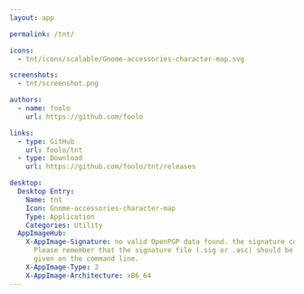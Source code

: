 ```yaml
---
layout: app

permalink: /tnt/

icons:
  - tnt/icons/scalable/Gnome-accessories-character-map.svg

screenshots:
  - tnt/screenshot.png

authors:
  - name: foolo
    url: https://github.com/foolo

links:
  - type: GitHub
    url: foolo/tnt
  - type: Download
    url: https://github.com/foolo/tnt/releases

desktop:
  Desktop Entry:
    Name: tnt
    Icon: Gnome-accessories-character-map
    Type: Application
    Categories: Utility
  AppImageHub:
    X-AppImage-Signature: no valid OpenPGP data found. the signature could not be verified.
      Please remember that the signature file (.sig or .asc) should be the first file
      given on the command line.
    X-AppImage-Type: 2
    X-AppImage-Architecture: x86_64
---
```


